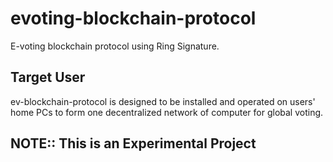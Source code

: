 # evoting-blockchain-protocol

E-voting blockchain protocol using Ring Signature.

## Target User

ev-blockchain-protocol is designed to be installed and operated on users' home PCs to form one decentralized network of computer for global voting.


## NOTE:: This is an Experimental Project